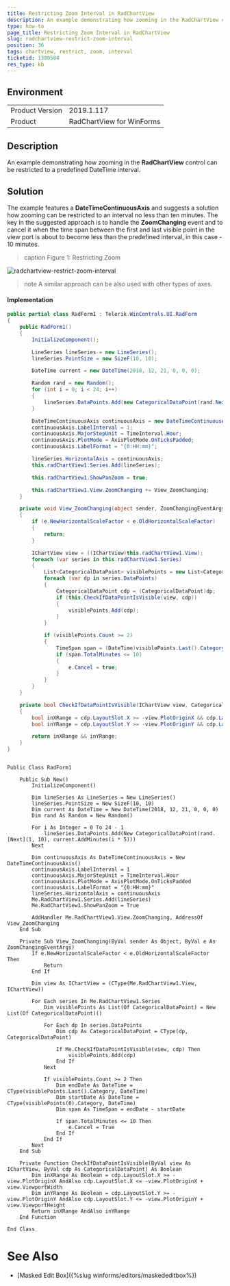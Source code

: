 ```yaml
---
title: Restricting Zoom Interval in RadChartView
description: An example demonstrating how zooming in the RadChartView control can be restricted to a predefined DateTime interval.  
type: how-to
page_title: Restricting Zoom Interval in RadChartView
slug: radchartview-restrict-zoom-interval
position: 36
tags: chartview, restrict, zoom, interval
ticketid: 1380584
res_type: kb
---
```


## Environment
<table>
	<tr>
		<td>Product Version</td>
		<td>2019.1.117</td>
	</tr>
	<tr>
		<td>Product</td>
		<td>RadChartView for WinForms</td>
	</tr>
</table>


## Description

An example demonstrating how zooming in the **RadChartView** control can be restricted to a predefined DateTime interval.

## Solution

The example features a **DateTimeContinuousAxis** and suggests a solution how zooming can be restricted to an interval no less than ten minutes. The key in the suggested approach is to handle the **ZoomChanging** event and to cancel it when the time span between the first and last visible point in the view port is about to become less than the predefined interval, in this case - 10 minutes.

>caption Figure 1: Restricting Zoom

![radchartview-restrict-zoom-interval](images/radchartview-restrict-zoom-interval.gif)

>note  A similar approach can be also used with other types of axes.

#### Implementation

````C#
public partial class RadForm1 : Telerik.WinControls.UI.RadForm
{
    public RadForm1()
    {
        InitializeComponent();

        LineSeries lineSeries = new LineSeries();
        lineSeries.PointSize = new SizeF(10, 10);

        DateTime current = new DateTime(2018, 12, 21, 0, 0, 0);

        Random rand = new Random();
        for (int i = 0; i < 24; i++)
        {
            lineSeries.DataPoints.Add(new CategoricalDataPoint(rand.Next(1, 10), current.AddMinutes(i * 5)));
        }

        DateTimeContinuousAxis continuousAxis = new DateTimeContinuousAxis();
        continuousAxis.LabelInterval = 1;
        continuousAxis.MajorStepUnit = TimeInterval.Hour;
        continuousAxis.PlotMode = AxisPlotMode.OnTicksPadded;
        continuousAxis.LabelFormat = "{0:HH:mm}";

        lineSeries.HorizontalAxis = continuousAxis;
        this.radChartView1.Series.Add(lineSeries);

        this.radChartView1.ShowPanZoom = true;

        this.radChartView1.View.ZoomChanging += View_ZoomChanging;
    }

    private void View_ZoomChanging(object sender, ZoomChangingEventArgs e)
    {
        if (e.NewHorizontalScaleFactor < e.OldHorizontalScaleFactor)
        {
            return;
        }

        IChartView view = ((IChartView)this.radChartView1.View);
        foreach (var series in this.radChartView1.Series)
        {
            List<CategoricalDataPoint> visiblePoints = new List<CategoricalDataPoint>();
            foreach (var dp in series.DataPoints)
            {
                CategoricalDataPoint cdp = (CategoricalDataPoint)dp;
                if (this.CheckIfDataPointIsVisible(view, cdp))
                {
                    visiblePoints.Add(cdp);
                }
            }

            if (visiblePoints.Count >= 2)
            {
                TimeSpan span = (DateTime)visiblePoints.Last().Category - (DateTime)visiblePoints[0].Category;
                if (span.TotalMinutes <= 10)
                {
                    e.Cancel = true;
                }
            }
        }
    }

    private bool CheckIfDataPointIsVisible(IChartView view, CategoricalDataPoint cdp)
    {
        bool inXRange = cdp.LayoutSlot.X >= -view.PlotOriginX && cdp.LayoutSlot.X <= -view.PlotOriginX + view.ViewportWidth;
        bool inYRange = cdp.LayoutSlot.Y >= -view.PlotOriginY && cdp.LayoutSlot.Y <= -view.PlotOriginY + view.ViewportHeight;

        return inXRange && inYRange;
    }
}



````
````VB.NET
Public Class RadForm1

    Public Sub New()
        InitializeComponent()

        Dim lineSeries As LineSeries = New LineSeries()
        lineSeries.PointSize = New SizeF(10, 10)
        Dim current As DateTime = New DateTime(2018, 12, 21, 0, 0, 0)
        Dim rand As Random = New Random()

        For i As Integer = 0 To 24 - 1
            lineSeries.DataPoints.Add(New CategoricalDataPoint(rand.[Next](1, 10), current.AddMinutes(i * 5)))
        Next

        Dim continuousAxis As DateTimeContinuousAxis = New DateTimeContinuousAxis()
        continuousAxis.LabelInterval = 1
        continuousAxis.MajorStepUnit = TimeInterval.Hour
        continuousAxis.PlotMode = AxisPlotMode.OnTicksPadded
        continuousAxis.LabelFormat = "{0:HH:mm}"
        lineSeries.HorizontalAxis = continuousAxis
        Me.RadChartView1.Series.Add(lineSeries)
        Me.RadChartView1.ShowPanZoom = True

        AddHandler Me.RadChartView1.View.ZoomChanging, AddressOf View_ZoomChanging
    End Sub

    Private Sub View_ZoomChanging(ByVal sender As Object, ByVal e As ZoomChangingEventArgs)
        If e.NewHorizontalScaleFactor < e.OldHorizontalScaleFactor Then
            Return
        End If

        Dim view As IChartView = (CType(Me.RadChartView1.View, IChartView))

        For Each series In Me.RadChartView1.Series
            Dim visiblePoints As List(Of CategoricalDataPoint) = New List(Of CategoricalDataPoint)()

            For Each dp In series.DataPoints
                Dim cdp As CategoricalDataPoint = CType(dp, CategoricalDataPoint)

                If Me.CheckIfDataPointIsVisible(view, cdp) Then
                    visiblePoints.Add(cdp)
                End If
            Next

            If visiblePoints.Count >= 2 Then
                Dim endDate As DateTime = CType(visiblePoints.Last().Category, DateTime)
                Dim startDate As DateTime = CType(visiblePoints(0).Category, DateTime)
                Dim span As TimeSpan = endDate - startDate

                If span.TotalMinutes <= 10 Then
                    e.Cancel = True
                End If
            End If
        Next
    End Sub

    Private Function CheckIfDataPointIsVisible(ByVal view As IChartView, ByVal cdp As CategoricalDataPoint) As Boolean
        Dim inXRange As Boolean = cdp.LayoutSlot.X >= -view.PlotOriginX AndAlso cdp.LayoutSlot.X <= -view.PlotOriginX + view.ViewportWidth
        Dim inYRange As Boolean = cdp.LayoutSlot.Y >= -view.PlotOriginY AndAlso cdp.LayoutSlot.Y <= -view.PlotOriginY + view.ViewportHeight
        Return inXRange AndAlso inYRange
    End Function

End Class
````

# See Also
* [Masked Edit Box]({%slug winforms/editors/maskededitbox%})